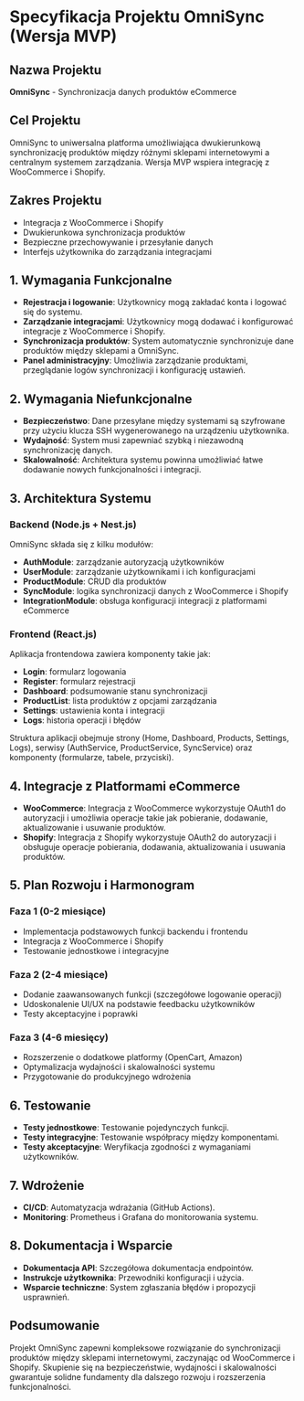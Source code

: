 # Specyfikacja Projektu OmniSync (Wersja MVP)

## Nazwa Projektu
**OmniSync** - Synchronizacja danych produktów eCommerce

## Cel Projektu
OmniSync to uniwersalna platforma umożliwiająca dwukierunkową synchronizację produktów między różnymi sklepami internetowymi a centralnym systemem zarządzania. Wersja MVP wspiera integrację z WooCommerce i Shopify.

## Zakres Projektu
- Integracja z WooCommerce i Shopify
- Dwukierunkowa synchronizacja produktów
- Bezpieczne przechowywanie i przesyłanie danych
- Interfejs użytkownika do zarządzania integracjami

## 1. Wymagania Funkcjonalne
- **Rejestracja i logowanie**: Użytkownicy mogą zakładać konta i logować się do systemu.
- **Zarządzanie integracjami**: Użytkownicy mogą dodawać i konfigurować integracje z WooCommerce i Shopify.
- **Synchronizacja produktów**: System automatycznie synchronizuje dane produktów między sklepami a OmniSync.
- **Panel administracyjny**: Umożliwia zarządzanie produktami, przeglądanie logów synchronizacji i konfigurację ustawień.

## 2. Wymagania Niefunkcjonalne
- **Bezpieczeństwo**: Dane przesyłane między systemami są szyfrowane przy użyciu klucza SSH wygenerowanego na urządzeniu użytkownika.
- **Wydajność**: System musi zapewniać szybką i niezawodną synchronizację danych.
- **Skalowalność**: Architektura systemu powinna umożliwiać łatwe dodawanie nowych funkcjonalności i integracji.

## 3. Architektura Systemu
### Backend (Node.js + Nest.js)
OmniSync składa się z kilku modułów:
- **AuthModule**: zarządzanie autoryzacją użytkowników
- **UserModule**: zarządzanie użytkownikami i ich konfiguracjami
- **ProductModule**: CRUD dla produktów
- **SyncModule**: logika synchronizacji danych z WooCommerce i Shopify
- **IntegrationModule**: obsługa konfiguracji integracji z platformami eCommerce

### Frontend (React.js)
Aplikacja frontendowa zawiera komponenty takie jak:
- **Login**: formularz logowania
- **Register**: formularz rejestracji
- **Dashboard**: podsumowanie stanu synchronizacji
- **ProductList**: lista produktów z opcjami zarządzania
- **Settings**: ustawienia konta i integracji
- **Logs**: historia operacji i błędów

Struktura aplikacji obejmuje strony (Home, Dashboard, Products, Settings, Logs), serwisy (AuthService, ProductService, SyncService) oraz komponenty (formularze, tabele, przyciski).

## 4. Integracje z Platformami eCommerce
- **WooCommerce**: Integracja z WooCommerce wykorzystuje OAuth1 do autoryzacji i umożliwia operacje takie jak pobieranie, dodawanie, aktualizowanie i usuwanie produktów.
- **Shopify**: Integracja z Shopify wykorzystuje OAuth2 do autoryzacji i obsługuje operacje pobierania, dodawania, aktualizowania i usuwania produktów.

## 5. Plan Rozwoju i Harmonogram
### Faza 1 (0-2 miesiące)
- Implementacja podstawowych funkcji backendu i frontendu
- Integracja z WooCommerce i Shopify
- Testowanie jednostkowe i integracyjne

### Faza 2 (2-4 miesiące)
- Dodanie zaawansowanych funkcji (szczegółowe logowanie operacji)
- Udoskonalenie UI/UX na podstawie feedbacku użytkowników
- Testy akceptacyjne i poprawki

### Faza 3 (4-6 miesięcy)
- Rozszerzenie o dodatkowe platformy (OpenCart, Amazon)
- Optymalizacja wydajności i skalowalności systemu
- Przygotowanie do produkcyjnego wdrożenia

## 6. Testowanie
- **Testy jednostkowe**: Testowanie pojedynczych funkcji.
- **Testy integracyjne**: Testowanie współpracy między komponentami.
- **Testy akceptacyjne**: Weryfikacja zgodności z wymaganiami użytkowników.

## 7. Wdrożenie
- **CI/CD**: Automatyzacja wdrażania (GitHub Actions).
- **Monitoring**: Prometheus i Grafana do monitorowania systemu.

## 8. Dokumentacja i Wsparcie
- **Dokumentacja API**: Szczegółowa dokumentacja endpointów.
- **Instrukcje użytkownika**: Przewodniki konfiguracji i użycia.
- **Wsparcie techniczne**: System zgłaszania błędów i propozycji usprawnień.

## Podsumowanie
Projekt OmniSync zapewni kompleksowe rozwiązanie do synchronizacji produktów między sklepami internetowymi, zaczynając od WooCommerce i Shopify. Skupienie się na bezpieczeństwie, wydajności i skalowalności gwarantuje solidne fundamenty dla dalszego rozwoju i rozszerzenia funkcjonalności.
